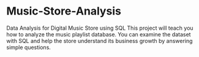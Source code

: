 # Music-Store-Analysis
Data Analysis for Digital Music Store using SQL
This project will teach you how to analyze the music playlist database. You can examine the dataset with SQL and help the store understand its business growth by answering simple questions.
